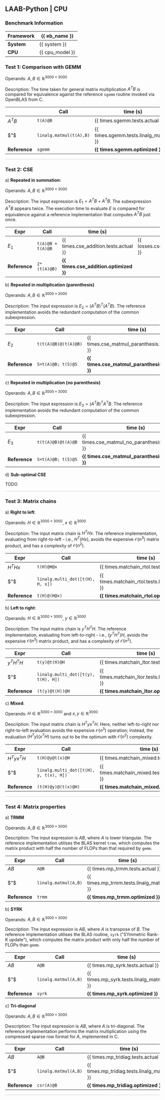 ## LAAB-Python | CPU 

### Benchmark Information

| Framework | {{ eb_name }} | 
|---|---|
| **System** | {{ system }} |
| **CPU** | {{ cpu_model }} | 


### Test 1: Comparison with GEMM

Operands: $A, B \in \mathbb{R}^{3000 \times 3000}$

Description: The time taken for general matrix multiplication $A^TB$ is compared for equivalence against the reference `sgemm` routine invoked via OpenBLAS from C.


||Call  |  time (s)  | loss | result@{{ cutoff }} | 
|----|------|------------|--|---|
|$A^TB$|`t(A)@B`| {{ times.sgemm.tests.actual }} | {{ losses.sgemm.actual }}| {{ cutoff_results.sgemm.actual }} |
|$"$|`linalg.matmul(t(A),B)` | {{ times.sgemm.tests.linalg_matmul }} | {{ losses.sgemm.linalg_matmul }} | {{ cutoff_results.sgemm.linalg_matmul }} |
|**Reference** |`sgemm`| **{{ times.sgemm.optimized }}**| | |

<hr style="border: none; height: 1px; background-color: #ccc;" />

### Test 2: CSE

a) **Repeated in summation:**

Operands: $A, B \in \mathbb{R}^{3000 \times 3000}$

Description: The input expression is $E_1 = A^TB + A^TB$. The subexpression $A^TB$ appears twice. The execution time to evaluate $E$ is compared for equivalence against a reference implementation that computes $A^TB$ just once. 

|Expr |Call |time (s) | loss | result@{{ cutoff }} |
|-----|-----|----------|--|--|
|$E_1$ |`t(A)@B + t(A)@B` | {{ times.cse_addition.tests.actual }} | {{ losses.cse_addition.actual }}| {{ cutoff_results.cse_addition.actual }} | 
|**Reference**| `2*(t(A)@B)`| **{{ times.cse_addition.optimized }}**| | |


b) **Repeated in multiplication (parenthesis)**

Operands: $A, B \in \mathbb{R}^{3000 \times 3000}$

Description: The input expression is $E_2 = (A^TB)^T(A^TB)$. The reference implementation avoids the redundant computation of the common subexpression.

|Expr|Call | time (s) | loss | result@{{ cutoff }} |
|-----|-----|----------|--|--|
|$E_2$|`t(t(A)@B)@(t(A)@B)`| {{ times.cse_matmul_paranthesis.tests.actual }} | {{ losses.cse_matmul_paranthesis.actual }} | {{ cutoff_results.cse_matmul_paranthesis.actual }} |
|**Reference**| `S=t(A)@B; t(S)@S`| **{{ times.cse_matmul_paranthesis.optimized }}**| | |

c) **Repeated in multiplication (no parenthesis)**

Operands: $A, B \in \mathbb{R}^{3000 \times 3000}$

Description: The input expression is $E_3 = (A^TB)^TA^TB$. The reference implementation avoids the redundant computation of the common subexpression.

|Expr|Call | time (s) | loss | result@{{ cutoff }} |
|-----|-----|----------|--|--|
|$E_3$|`t(t(A)@B)@t(A)@B`| {{ times.cse_matmul_no_paranthesis.tests.actual }} |  {{ losses.cse_matmul_no_paranthesis.actual }} | {{ cutoff_results.cse_matmul_no_paranthesis.actual }} |
|**Reference**| `S=t(A)@B; t(S)@S`| **{{ times.cse_matmul_paranthesis.optimized }}**| | |

d) **Sub-optimal CSE**

TODO

<hr style="border: none; height: 1px; background-color: #ccc;" />

### Test 3: Matrix chains

a) **Right to left**:

Operands: $H \in \mathbb{R}^{3000 \times 3000}$, $x \in \mathbb{R}^{3000}$

Description: The input matrix chain is $H^THx$. The reference implementation, evaluating from right-to-left - i.e.,  $H^T(Hx)$, avoids the expensive $\mathcal{O}(n^3)$ matrix product, and has a complexity of $\mathcal{O}(n^2)$. 

|Expr|Call| time (s)| loss | result@{{ cutoff }} |
|----|----|---------|--|--|
|$H^THx$|`t(H)@H@x`| {{ times.matchain_rtol.tests.actual }} | {{ losses.matchain_rtol.actual }} | {{ cutoff_results.matchain_rtol.actual }} |
|$"$|`linalg.multi_dot([t(H), H, x])`| {{ times.matchain_rtol.tests.linalg_multidot }} | {{ losses.matchain_rtol.linalg_multidot }} | {{ cutoff_results.matchain_rtol.linalg_multidot }} |
|**Reference**| `t(H)@(H@x)`| **{{ times.matchain_rtol.optimized }}**| | |

b) **Left to right**:

Operands: $H \in \mathbb{R}^{3000 \times 3000}$, $y \in \mathbb{R}^{3000}$

Description: The input matrix chain is $y^TH^TH$. The reference implementation, evaluating from left-to-right - i.e.,  $(y^TH^T)H$, avoids the expensive $\mathcal{O}(n^3)$ matrix product, and has a complexity of $\mathcal{O}(n^2)$.

|Expr|Call | time (s)| loss | result@{{ cutoff }} |
|----|-----|---------|--|--|
|$y^TH^TH$|`t(y)@t(H)@H`| {{ times.matchain_ltor.tests.actual }} | {{ losses.matchain_ltor.actual }} | {{ cutoff_results.matchain_ltor.actual }} |
|$"$|`linalg.multi_dot([t(y), t(H), H])`| {{ times.matchain_ltor.tests.linalg_multidot }} | {{ losses.matchain_ltor.linalg_multidot }} | {{ cutoff_results.matchain_ltor.linalg_multidot }} |
|**Reference**| `(t(y)@t(H))@H`| **{{ times.matchain_ltor.optimized }}**| | |

c) **Mixed**:

Operands: $H \in \mathbb{R}^{3000 \times 3000}$ and $x,y \in \mathbb{R}^{3000}$

Description: The input matrix chain is $H^Tyx^TH$. Here, neither left-to-right nor right-to-left evaluation avoids the expensive $\mathcal{O}(n^3)$ operation; instead, the evaluation $(H^Ty)(x^TH)$ turns out to be the optimum with $\mathcal{O}(n^2)$ complexity.  

|Expr|Call| time (s) | loss | result@{{ cutoff }} |
|----|----|-----------|--|--|
|$H^Tyx^TH$|`t(H)@y@t(x)@H`| {{ times.matchain_mixed.tests.actual }} | {{ losses.matchain_mixed.actual }} | {{ cutoff_results.matchain_mixed.actual }} |
|$"$|`linalg.multi_dot([t(H), y, t(x), H])`| {{ times.matchain_mixed.tests.linalg_multidot }} | {{ losses.matchain_mixed.linalg_multidot }} | {{ cutoff_results.matchain_mixed.linalg_multidot }} |
|**Reference**| `(t(H)@y)@(t(x)@H)`| **{{ times.matchain_mixed.optimized }}**| | |

<hr style="border: none; height: 1px; background-color: #ccc;" />

### Test 4: Matrix properties

a) **TRMM**

Operands: $A, B \in \mathbb{R}^{3000 \times 3000}$

Description: The input expression is $AB$, where $A$ is lower triangular. The reference implementation utilises the BLAS kernel `trmm`, which computes the matrix product with half the number of FLOPs than that required by `gemm`.

|Expr|Call |  time (s)  | loss | result@{{ cutoff }}|
|----|-----|------------|--|--|
|$AB$|`A@B`| {{ times.mp_trmm.tests.actual }} | {{ losses.mp_trmm.actual }} | {{ cutoff_results.mp_trmm.actual }} |
|$"$|`linalg.matmul(A,B)`| {{ times.mp_trmm.tests.linalg_matmul }} | {{ losses.mp_trmm.linalg_matmul }}  | {{ cutoff_results.mp_trmm.linalg_matmul }} |
|**Reference** |`trmm`| **{{ times.mp_trmm.optimized }}**| | |

b) **SYRK**

Operands: $A, B \in \mathbb{R}^{3000 \times 3000}$

Description: The input expression is $AB$, where $A$ is transpose of  $B$. The reference implementation utilises the BLAS routine, `syrk` ("SYmmetric Rank-K update"), which computes the matrix product with only half the number of FLOPs than `gemm`.

|Expr|Call |  time (s)  | loss | result@{{ cutoff }}|
|----|-----|------------|--|--|
|$AB$|`A@B`| {{ times.mp_syrk.tests.actual }} | {{ losses.mp_syrk.actual }} | {{ cutoff_results.mp_syrk.actual }} |
|$"$|`linalg.matmul(A,B)`| {{ times.mp_syrk.tests.linalg_matmul }} | {{ losses.mp_syrk.linalg_matmul }}  | {{ cutoff_results.mp_syrk.linalg_matmul }} |
|**Reference** |`syrk`| **{{ times.mp_syrk.optimized }}**| | |

c) **Tri-diagonal**

Operands: $A, B \in \mathbb{R}^{3000 \times 3000}$

Dwscription: The input expression is $AB$, where $A$ is tri-diagonal. The reference implementation performs the matrix multiplication using the compressed sparse row format for $A$, implemented in C.

|Expr|Call |  time (s)  | loss | result@{{ cutoff }}|
|----|-----|------------|--|--|
|$AB$|`A@B`| {{ times.mp_tridiag.tests.actual }} | {{ losses.mp_tridiag.actual }} | {{ cutoff_results.mp_tridiag.actual }} |
|$"$|`linalg.matmul(A,B)`| {{ times.mp_tridiag.tests.linalg_matmul }} | {{ losses.mp_tridiag.linalg_matmul }}  | {{ cutoff_results.mp_tridiag.linalg_matmul }} |
|**Reference** |`csr(A)@B`| **{{ times.mp_tridiag.optimized }}**| | |

<hr style="border: none; height: 1px; background-color: #ccc;" />